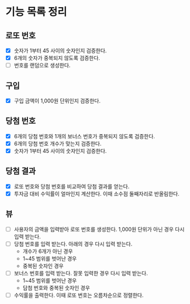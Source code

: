 # 기능 목록 정리

## 로또 번호

- [x] 숫자가 1부터 45 사이의 숫자인지 검증한다.
- [x] 6개의 숫자가 중복되지 않도록 검증한다.
- [ ] 번호를 랜덤으로 생성한다.

## 구입

- [x] 구입 금액이 1,000원 단위인지 검증한다.

## 당첨 번호

- [x] 6개의 당첨 번호와 1개의 보너스 번호가 중복되지 않도록 검증한다.
- [x] 6개의 당첨 번호 개수가 맞는지 검증한다.
- [x] 숫자가 1부터 45 사이의 숫자인지 검증한다.

## 당첨 결과

- [x] 로또 번호와 당첨 번호를 비교하여 당첨 결과를 얻는다.
- [x] 투자금 대비 수익률이 얼마인지 계산한다. 이때 소수점 둘째자리로 반올림한다.

## 뷰

- [ ] 사용자의 금액을 입력받아 로또 번호를 생성한다. 1,000원 단위가 아닌 경우 다시 입력 받는다. 
- [ ] 당첨 번호를 입력 받는다. 아래의 경우 다시 입력 받는다.
  - 개수가 6개가 아닌 경우
  - 1~45 범위를 벗어난 경우
  - 중복된 숫자인 경우
- [ ] 보너스 번호를 입력 받는다. 잘못 입력한 경우 다시 입력 받는다.
  - 1~45 범위를 벗어난 경우
  - 담첨 번호와 중복된 숫자인 경우
- [ ] 수익률을 출력한다. 이때 로또 번호는 오름차순으로 정렬한다.
